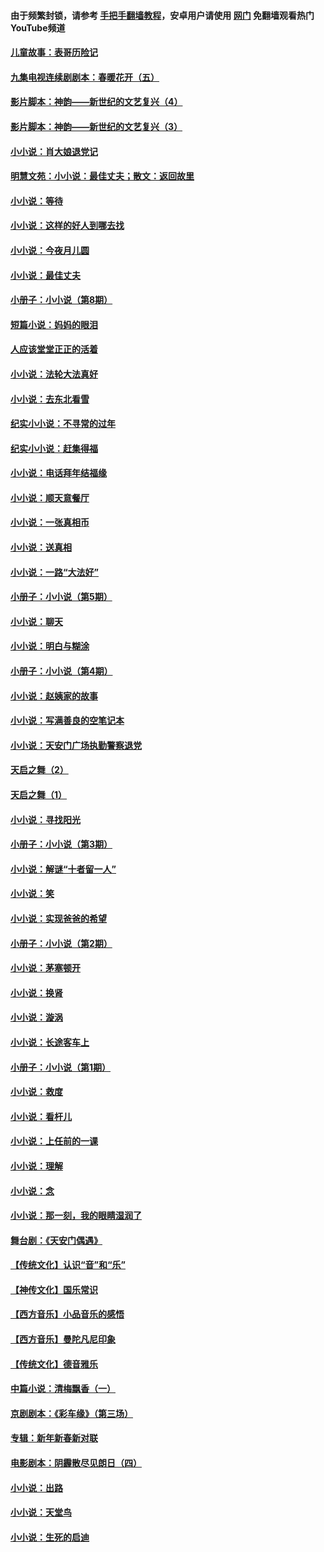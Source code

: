 #### 由于频繁封锁，请参考 [手把手翻墙教程](https://github.com/gfw-breaker/guides/wiki/)，安卓用户请使用 [网门](https://github.com/gfw-breaker/nogfw/blob/master/dl.md?t=06261700) 免翻墙观看热门YouTube频道 

#### [儿童故事：表哥历险记](../pages/328/383535.md?t=06261700) 

#### [九集电视连续剧剧本：春暖花开（五）](../pages/328/275919.md?t=06261700) 

#### [影片脚本：神韵——新世纪的文艺复兴（4）](../pages/328/266089.md?t=06261700) 

#### [影片脚本：神韵——新世纪的文艺复兴（3）](../pages/328/266087.md?t=06261700) 

#### [小小说：肖大娘退党记](../pages/328/239807.md?t=06261700) 

#### [明慧文苑：小小说：最佳丈夫；散文：返回故里](../pages/328/3439.md?t=06261700) 

#### [小小说：等待](../pages/328/223927.md?t=06261700) 

#### [小小说：这样的好人到哪去找](../pages/328/209396.md?t=06261700) 

#### [小小说：今夜月儿圆](../pages/328/193588.md?t=06261700) 

#### [小小说：最佳丈夫](../pages/328/190938.md?t=06261700) 

#### [小册子：小小说（第8期）](../pages/328/188202.md?t=06261700) 

#### [短篇小说：妈妈的眼泪](../pages/328/187712.md?t=06261700) 

#### [人应该堂堂正正的活着](../pages/328/182430.md?t=06261700) 

#### [小小说：法轮大法真好](../pages/328/174669.md?t=06261700) 

#### [小小说：去东北看雪](../pages/328/173882.md?t=06261700) 

#### [纪实小小说：不寻常的过年](../pages/328/173187.md?t=06261700) 

#### [纪实小小说：赶集得福](../pages/328/172652.md?t=06261700) 

#### [小小说：电话拜年结福缘](../pages/328/172533.md?t=06261700) 

#### [小小说：顺天意餐厅](../pages/328/170182.md?t=06261700) 

#### [小小说：一张真相币](../pages/328/169410.md?t=06261700) 

#### [小小说：送真相](../pages/328/166713.md?t=06261700) 

#### [小小说：一路“大法好”](../pages/328/162016.md?t=06261700) 

#### [小册子：小小说（第5期）](../pages/328/161131.md?t=06261700) 

#### [小小说：聊天](../pages/328/159640.md?t=06261700) 

#### [小小说：明白与糊涂](../pages/328/158101.md?t=06261700) 

#### [小册子：小小说（第4期）](../pages/328/158006.md?t=06261700) 

#### [小小说：赵姨家的故事](../pages/328/157843.md?t=06261700) 

#### [小小说：写满善良的空笔记本](../pages/328/157382.md?t=06261700) 

#### [小小说：天安门广场执勤警察退党](../pages/328/156982.md?t=06261700) 

#### [天启之舞（2）](../pages/328/153440.md?t=06261700) 

#### [天启之舞（1）](../pages/328/153439.md?t=06261700) 

#### [小小说：寻找阳光](../pages/328/153065.md?t=06261700) 

#### [小册子：小小说（第3期）](../pages/328/151715.md?t=06261700) 

#### [小小说：解谜“十者留一人”](../pages/328/148967.md?t=06261700) 

#### [小小说：笑](../pages/328/148905.md?t=06261700) 

#### [小小说：实现爸爸的希望](../pages/328/148096.md?t=06261700) 

#### [小册子：小小说（第2期）](../pages/328/147214.md?t=06261700) 

#### [小小说：茅塞顿开](../pages/328/147030.md?t=06261700) 

#### [小小说：换肾](../pages/328/146770.md?t=06261700) 

#### [小小说：漩涡](../pages/328/146683.md?t=06261700) 

#### [小小说：长途客车上](../pages/328/145076.md?t=06261700) 

#### [小册子：小小说（第1期）](../pages/328/143963.md?t=06261700) 

#### [小小说：救度](../pages/328/143927.md?t=06261700) 

#### [小小说：看杆儿](../pages/328/142137.md?t=06261700) 

#### [小小说：上任前的一课](../pages/328/140808.md?t=06261700) 

#### [小小说：理解](../pages/328/140476.md?t=06261700) 

#### [小小说：念](../pages/328/139513.md?t=06261700) 

#### [小小说：那一刻，我的眼睛湿润了](../pages/328/138476.md?t=06261700) 

#### [舞台剧：《天安门偶遇》](../pages/328/117155.md?t=06261700) 

#### [【传统文化】认识“音”和“乐”](../pages/328/108667.md?t=06261700) 

#### [【神传文化】国乐常识](../pages/328/104225.md?t=06261700) 

#### [【西方音乐】小品音乐的感悟](../pages/328/102924.md?t=06261700) 

#### [【西方音乐】曼陀凡尼印象](../pages/328/102922.md?t=06261700) 

#### [【传统文化】德音雅乐](../pages/328/102923.md?t=06261700) 

#### [中篇小说：清梅飘香（一）](../pages/328/101058.md?t=06261700) 

#### [京剧剧本：《彩车缘》（第三场）](../pages/328/96434.md?t=06261700) 

#### [专辑：新年新春新对联](../pages/328/94991.md?t=06261700) 

#### [电影剧本：阴霾散尽见朗日（四）](../pages/328/87081.md?t=06261700) 

#### [小小说：出路](../pages/328/84848.md?t=06261700) 

#### [小小说：天堂鸟](../pages/328/83084.md?t=06261700) 

#### [小小说：生死的启迪](../pages/328/70977.md?t=06261700) 

